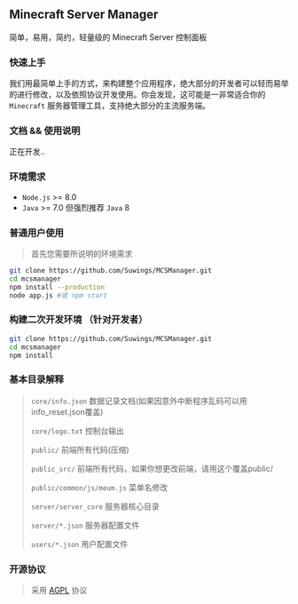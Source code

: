 ## Minecraft Server Manager
简单，易用，简约，轻量级的 Minecraft Server 控制面板

### 快速上手
我们用最简单上手的方式，来构建整个应用程序，绝大部分的开发者可以轻而易举的进行修改，以及依照协议开发使用。你会发现，这可能是一非常适合你的 `Minecraft` 服务器管理工具，支持绝大部分的主流服务端。

### 文档 && 使用说明
正在开发..

### 环境需求
- `Node.js` >= 8.0
- `Java`    >= 7.0 但强烈推荐 `Java` 8


### 普通用户使用
> 首先您需要所说明的环境需求
```bash
git clone https://github.com/Suwings/MCSManager.git
cd mcsmanager
npm install --production
node app.js #或 npm start
```

### 构建二次开发环境 （针对开发者）
```bash
git clone https://github.com/Suwings/MCSManager.git
cd mcsmanager
npm install
```




### 基本目录解释
> `core/info.json`			数据记录文档(如果因意外中断程序乱码可以用info_reset.json覆盖)
>  
> `core/logo.txt`				控制台输出
>
> `public/`					前端所有代码(压缩)
>
> `public_src/`				前端所有代码，如果你想更改前端，请用这个覆盖public/
>
> `public/common/js/meum.js` 	菜单名修改
>
> `server/server_core` 		服务器核心目录
>
> `server/*.json`				服务器配置文件
>
> `users/*.json`				用户配置文件

### 开源协议
> 采用 [AGPL](./LICENSE "AGPL") 协议
